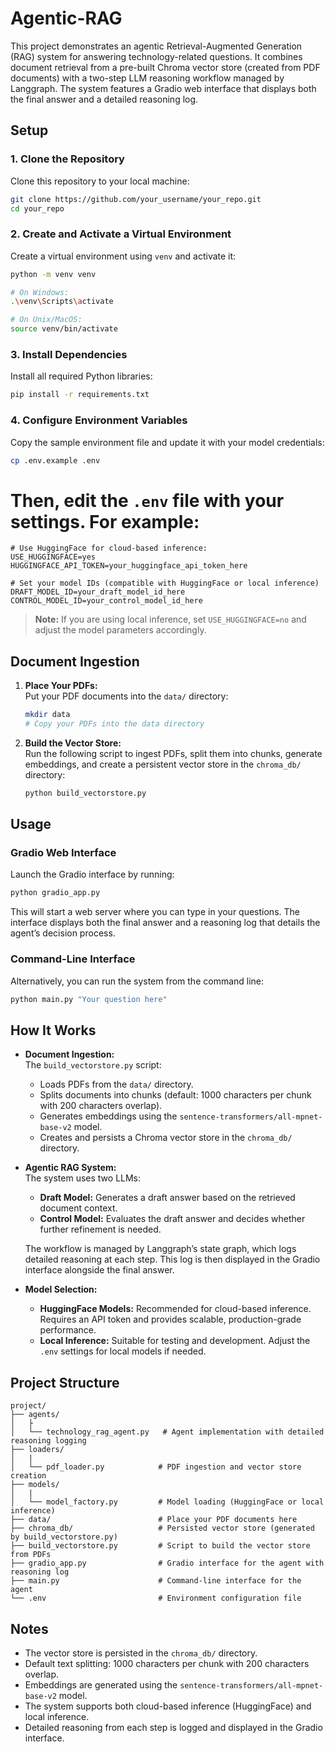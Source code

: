 # Agentic-RAG


This project demonstrates an agentic Retrieval-Augmented Generation (RAG) system for answering technology-related questions.
It combines document retrieval from a pre-built Chroma vector store (created from PDF documents) with a two-step LLM reasoning workflow managed by Langgraph.
The system features a Gradio web interface that displays both the final answer and a detailed reasoning log.

## Setup

### 1. Clone the Repository

Clone this repository to your local machine:

```bash
git clone https://github.com/your_username/your_repo.git
cd your_repo
```

### 2. Create and Activate a Virtual Environment

Create a virtual environment using `venv` and activate it:

```bash
python -m venv venv

# On Windows:
.\venv\Scripts\activate

# On Unix/MacOS:
source venv/bin/activate
```

### 3. Install Dependencies

Install all required Python libraries:

```bash
pip install -r requirements.txt
```

### 4. Configure Environment Variables

Copy the sample environment file and update it with your model credentials:

```bash
cp .env.example .env
```

# Then, edit the `.env` file with your settings. For example:

```env
# Use HuggingFace for cloud-based inference:
USE_HUGGINGFACE=yes
HUGGINGFACE_API_TOKEN=your_huggingface_api_token_here

# Set your model IDs (compatible with HuggingFace or local inference)
DRAFT_MODEL_ID=your_draft_model_id_here
CONTROL_MODEL_ID=your_control_model_id_here
```

> **Note:** If you are using local inference, set `USE_HUGGINGFACE=no` and adjust the model parameters accordingly.

## Document Ingestion

1. **Place Your PDFs:**  
   Put your PDF documents into the `data/` directory:

   ```bash
   mkdir data
   # Copy your PDFs into the data directory
   ```

2. **Build the Vector Store:**  
   Run the following script to ingest PDFs, split them into chunks, generate embeddings, and create a persistent vector store in the `chroma_db/` directory:

   ```bash
   python build_vectorstore.py
   ```

## Usage

### Gradio Web Interface

Launch the Gradio interface by running:

```bash
python gradio_app.py
```

This will start a web server where you can type in your questions.
The interface displays both the final answer and a reasoning log that details the agent’s decision process.

### Command-Line Interface

Alternatively, you can run the system from the command line:

```bash
python main.py "Your question here"
```

## How It Works

- **Document Ingestion:**  
  The `build_vectorstore.py` script:
  - Loads PDFs from the `data/` directory.
  - Splits documents into chunks (default: 1000 characters per chunk with 200 characters overlap).
  - Generates embeddings using the `sentence-transformers/all-mpnet-base-v2` model.
  - Creates and persists a Chroma vector store in the `chroma_db/` directory.

- **Agentic RAG System:**  
  The system uses two LLMs:
  - **Draft Model:** Generates a draft answer based on the retrieved document context.
  - **Control Model:** Evaluates the draft answer and decides whether further refinement is needed.
  
  The workflow is managed by Langgraph’s state graph, which logs detailed reasoning at each step.
  This log is then displayed in the Gradio interface alongside the final answer.

- **Model Selection:**  
  - **HuggingFace Models:** Recommended for cloud-based inference. Requires an API token and provides scalable, production-grade performance.
  - **Local Inference:** Suitable for testing and development. Adjust the `.env` settings for local models if needed.

## Project Structure

```
project/
├── agents/
│   ├
│   └── technology_rag_agent.py   # Agent implementation with detailed reasoning logging
├── loaders/
│   |
│   └── pdf_loader.py            # PDF ingestion and vector store creation
├── models/
│   |
│   └── model_factory.py         # Model loading (HuggingFace or local inference)
├── data/                        # Place your PDF documents here
├── chroma_db/                   # Persisted vector store (generated by build_vectorstore.py)
├── build_vectorstore.py         # Script to build the vector store from PDFs
├── gradio_app.py                # Gradio interface for the agent with reasoning log
├── main.py                      # Command-line interface for the agent
└── .env                         # Environment configuration file
```

## Notes

- The vector store is persisted in the `chroma_db/` directory.
- Default text splitting: 1000 characters per chunk with 200 characters overlap.
- Embeddings are generated using the `sentence-transformers/all-mpnet-base-v2` model.
- The system supports both cloud-based inference (HuggingFace) and local inference.
- Detailed reasoning from each step is logged and displayed in the Gradio interface.


